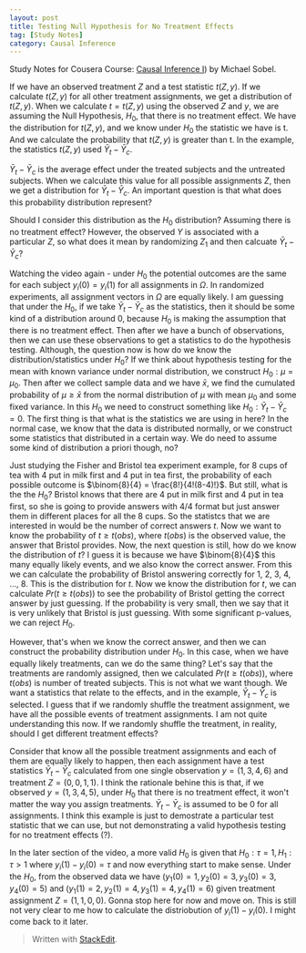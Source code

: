 ```yaml
---
layout: post
title: Testing Null Hypothesis for No Treatment Effects
tag: [Study Notes]
category: Causal Inference
---
```


Study Notes for Cousera Course: [Causal Inference I](https://www.coursera.org/learn/causal-inference)) by Michael Sobel.

If we have an observed treatment $Z$ and a test statistic $t(Z, y)$. If we calculate $t(Z, y)$ for all other treatment assignments, we get a distribution of $t(Z, y)$. When we calculate $t = t(Z, y)$ using the observed $Z$ and $y$, we are assuming the Null Hypothesis, $H_0$, that there is no treatment effect. We have the distribution for $t(Z, y)$, and we know under $H_0$ the statistic we have is t. And we calculate the probability that $t(Z, y)$ is greater than t. In the example, the statistics $t(Z, y)$ used $\bar{Y}_t - \bar{Y}_c$. 

$\bar{Y}_t - \bar{Y}_c$ is the average effect under the treated subjects and the untreated subjects. When we calculate this value for all possible assignments $Z$, then we get a distribution for $\bar{Y}_t - \bar{Y}_c$. An important question is that what does this probability distribution represent?

Should I consider this distribution as the $H_0$ distribution? Assuming there is no treatment effect? However, the observed $Y$ is associated with a particular $Z$, so what does it mean by randomizing $Z_1$ and then calcuate $\bar{Y}_t - \bar{Y}_c$?

Watching the video again - under $H_0$ the potential outcomes are the same for each subject $y_i(0) = y_i(1)$ for all assignments in $\Omega$. In randomized experiments, all assignment vectors in $\Omega$ are equally likely. I am guessing that under the $H_0$, if we take $\bar{Y}_t - \bar{Y}_c$ as the statistics, then it should be some kind of a distribution around 0, because $H_0$ is making the assumption that there is no treatment effect. Then after we have a bunch of observations, then we can use these observations to get a statistics to do the hypothesis testing. Although, the question now is how do we know the distribution/statistics under $H_0$? If we think about hypothesis testing for the mean with known variance under normal distribution, we construct $H_0:\mu=\mu_0$. Then after we collect sample data and we have $\bar{x}$, we find the cumulated probability of  $\mu \geq \bar{x}$ from the normal distribution of $\mu$ with   mean $\mu_0$ and some fixed variance. In this $H_0$ we need to construct something like $H_0: \bar{Y}_t - \bar{Y}_c=0$. The first thing is that what is the statistics we are using in here? In the normal case, we know that the data is distributed normally, or we construct some statistics that distributed in a certain way. We do need to assume some kind of distribution a priori though, no? 

Just studying the Fisher and Bristol tea experiment example, for 8 cups of tea with 4 put in milk first and 4 put in tea first, the probability of each possible outcome is $\binom{8}{4} = \frac{8!}{4!(8-4)!}$. But still, what is the the $H_0$? Bristol knows that there are 4 put in milk first and 4 put in tea first, so she is going to provide answers with 4/4 format but just answer them in different places for all the 8 cups. So the statistcs that we are interested in would be the number of correct answers $t$. Now we want to know the probability of $t\geq t(obs)$, where $t(obs)$ is the observed value, the answer that Bristol provides. Now, the next question is still, how do we know the distribution of $t$? I guess it is because we have $\binom{8}{4}$ this many equally likely events, and we also know the correct answer. From this we can calculate the probability of Bristol answering correctly for 1, 2, 3, 4, ..., 8. This is the distribution for $t$. Now we know the distribution for $t$, we can calculate $Pr(t\geq t(obs))$ to see the probability of Bristol getting the correct answer by just guessing. If the probability is very small, then we say that it is very unlikely that Bristol is just guessing. With some significant p-values, we can reject $H_0$. 

However, that's when we know the correct answer, and then we can construct the probability distribution under $H_0$. In this case, when we have equally likely treatments, can we do the same thing? Let's say that the treatments are randomly assigned, then we calculated $Pr(t\geq t(obs))$, where $t(obs)$ is number of treated subjects. This is not what we want though. We want a statistics that relate to the effects, and in the example,  $\bar{Y}_t - \bar{Y}_c$ is selected. I guess that if we randomly shuffle the treatment assignment, we have all the possible events of treatment assignments.  I am not quite understanding this now. If we randomly shuffle the treatment, in reality, should I get different treatment effects? 

Consider that know all the possible treatment assignments and each of them are equally likely to happen, then each assignment have a test statistics $\bar{Y}_t - \bar{Y}_c$ calculated from one single observation $y=(1,3,4,6)$ and treatment $Z=(0,0,1,1)$. I think the rationale behine this is that, if we observed $y=(1,3,4,5)$, under $H_0$ that there is no treatment effect, it won't matter the way you assign treatments. $\bar{Y}_t - \bar{Y}_c$ is assumed to be 0 for all assignments. I think this example is just to demostrate a particular test statistic that we can use, but not demonstrating a valid hypothesis testing for no treatment effects (?).

In the later section of the video, a more valid $H_0$ is given that $H_0: \tau=1, H_1: \tau>1$ where $y_i(1) - y_i(0)=\tau$ and now everything start to make sense. Under the $H_0$, from the observed data we have $(y_1(0) = 1, y_2(0)=3, y_3(0)=3, y_4(0)=5)$ and $(y_1(1) = 2, y_2(1)=4, y_3(1)=4, y_4(1)=6)$ given treatment assignment $Z = (1,1,0,0)$. Gonna stop here for now and move on. This is still not very clear to me how to calculate the distriobution of $y_i(1) - y_i(0)$. I might come back to it later. 

> Written with [StackEdit](https://stackedit.io/).
<!--stackedit_data:
eyJoaXN0b3J5IjpbMTE3MDM4MDYwMiwxMjU1MDE4NjQwLDE1MD
g1MzYxMDAsLTE1NzgyMjQ5NDEsLTEwNzgyNDk0MzQsNjc4MzIz
NzkyLC01ODI2OTQ1NDMsMjEyODI3MTA2MiwyMDkxNjU1NzczLD
IwNTE0MTM3NTAsNjQ0MzczNjM1LC0xNDg1MTA4MDcxLC0xMDk4
MjI3Nzk1LDEzMTE0NTg4NzEsNTY2MjA2NjM4LC0xOTUzNDEzOD
Y0LDIwMDc0NTUzMjUsLTIwNjk3MDg1NDVdfQ==
-->